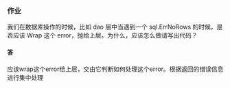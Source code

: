 ### 作业

我们在数据库操作的时候，比如 dao 层中当遇到一个 sql.ErrNoRows 的时候，是否应该 Wrap 这个 error，抛给上层。为什么，应该怎么做请写出代码？
#### 答

应该wrap这个error给上层，交由它判断如何处理这个error。根据返回的错误信息进行集中处理